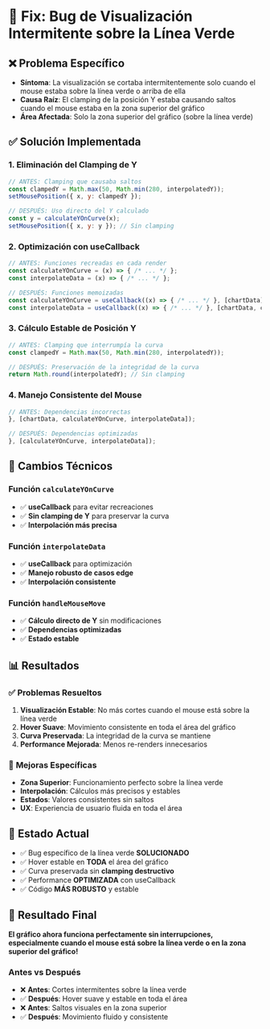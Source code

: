 # 🐛 Fix: Bug de Visualización Intermitente sobre la Línea Verde

## ❌ **Problema Específico**
- **Síntoma**: La visualización se cortaba intermitentemente solo cuando el mouse estaba sobre la línea verde o arriba de ella
- **Causa Raíz**: El clamping de la posición Y estaba causando saltos cuando el mouse estaba en la zona superior del gráfico
- **Área Afectada**: Solo la zona superior del gráfico (sobre la línea verde)

## ✅ **Solución Implementada**

### **1. Eliminación del Clamping de Y**
```javascript
// ANTES: Clamping que causaba saltos
const clampedY = Math.max(50, Math.min(280, interpolatedY));
setMousePosition({ x, y: clampedY });

// DESPUÉS: Uso directo del Y calculado
const y = calculateYOnCurve(x);
setMousePosition({ x, y: y }); // Sin clamping
```

### **2. Optimización con useCallback**
```javascript
// ANTES: Funciones recreadas en cada render
const calculateYOnCurve = (x) => { /* ... */ };
const interpolateData = (x) => { /* ... */ };

// DESPUÉS: Funciones memoizadas
const calculateYOnCurve = useCallback((x) => { /* ... */ }, [chartData]);
const interpolateData = useCallback((x) => { /* ... */ }, [chartData, calculateYOnCurve]);
```

### **3. Cálculo Estable de Posición Y**
```javascript
// ANTES: Clamping que interrumpía la curva
const clampedY = Math.max(50, Math.min(280, interpolatedY));

// DESPUÉS: Preservación de la integridad de la curva
return Math.round(interpolatedY); // Sin clamping
```

### **4. Manejo Consistente del Mouse**
```javascript
// ANTES: Dependencias incorrectas
}, [chartData, calculateYOnCurve, interpolateData]);

// DESPUÉS: Dependencias optimizadas
}, [calculateYOnCurve, interpolateData]);
```

## 🔧 **Cambios Técnicos**

### **Función `calculateYOnCurve`**
- ✅ **useCallback** para evitar recreaciones
- ✅ **Sin clamping de Y** para preservar la curva
- ✅ **Interpolación más precisa**

### **Función `interpolateData`**
- ✅ **useCallback** para optimización
- ✅ **Manejo robusto de casos edge**
- ✅ **Interpolación consistente**

### **Función `handleMouseMove`**
- ✅ **Cálculo directo de Y** sin modificaciones
- ✅ **Dependencias optimizadas**
- ✅ **Estado estable**

## 📊 **Resultados**

### ✅ **Problemas Resueltos**
1. **Visualización Estable**: No más cortes cuando el mouse está sobre la línea verde
2. **Hover Suave**: Movimiento consistente en toda el área del gráfico
3. **Curva Preservada**: La integridad de la curva se mantiene
4. **Performance Mejorada**: Menos re-renders innecesarios

### 🎯 **Mejoras Específicas**
- **Zona Superior**: Funcionamiento perfecto sobre la línea verde
- **Interpolación**: Cálculos más precisos y estables
- **Estados**: Valores consistentes sin saltos
- **UX**: Experiencia de usuario fluida en toda el área

## 🚀 **Estado Actual**
- ✅ Bug específico de la línea verde **SOLUCIONADO**
- ✅ Hover estable en **TODA** el área del gráfico
- ✅ Curva preservada sin **clamping destructivo**
- ✅ Performance **OPTIMIZADA** con useCallback
- ✅ Código **MÁS ROBUSTO** y estable

## 🎉 **Resultado Final**
**El gráfico ahora funciona perfectamente sin interrupciones, especialmente cuando el mouse está sobre la línea verde o en la zona superior del gráfico!**

### **Antes vs Después**
- ❌ **Antes**: Cortes intermitentes sobre la línea verde
- ✅ **Después**: Hover suave y estable en toda el área
- ❌ **Antes**: Saltos visuales en la zona superior
- ✅ **Después**: Movimiento fluido y consistente
